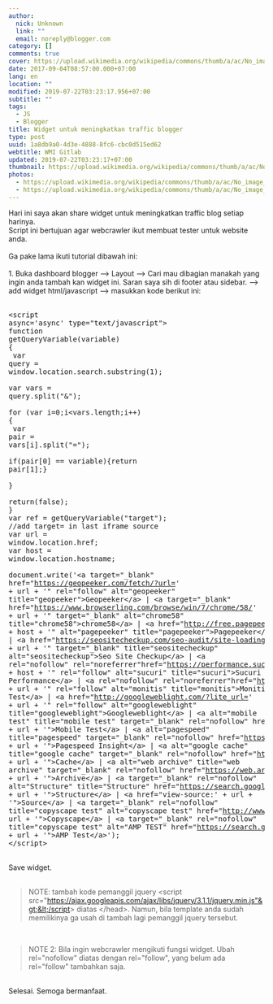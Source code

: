 ```yaml
---
author:
  nick: Unknown
  link: ""
  email: noreply@blogger.com
category: []
comments: true
cover: https://upload.wikimedia.org/wikipedia/commons/thumb/a/ac/No_image_available.svg/2048px-No_image_available.svg.png
date: 2017-09-04T08:57:00.000+07:00
lang: en
location: ""
modified: 2019-07-22T03:23:17.956+07:00
subtitle: ""
tags:
  - JS
  - Blogger
title: Widget untuk meningkatkan traffic blogger
type: post
uuid: 1a8db9a0-4d3e-4888-8fc6-cbc0d515ed62
webtitle: WMI Gitlab
updated: 2019-07-22T03:23:17+07:00
thumbnail: https://upload.wikimedia.org/wikipedia/commons/thumb/a/ac/No_image_available.svg/2048px-No_image_available.svg.png
photos:
  - https://upload.wikimedia.org/wikipedia/commons/thumb/a/ac/No_image_available.svg/2048px-No_image_available.svg.png
  - https://upload.wikimedia.org/wikipedia/commons/thumb/a/ac/No_image_available.svg/2048px-No_image_available.svg.png
---
```


Hari ini saya akan share widget untuk meningkatkan traffic blog setiap harinya.<br>Script ini bertujuan agar webcrawler ikut membuat tester untuk website anda.<br><br>Ga pake lama ikuti tutorial dibawah ini:<br><br>1. Buka dashboard blogger --&gt; Layout --&gt; Cari mau dibagian manakah yang ingin anda tambah kan widget ini. Saran saya sih di footer atau sidebar. --&gt; add widget html/javascript --&gt; masukkan kode berikut ini:<br><br><pre class="tr_bq">&lt;script async='async' type="text/javascript"&gt;<br>function getQueryVariable(variable) {<br><span class="Apple-tab-span" style="white-space: pre;"> </span>var query = window.location.search.substring(1);<br><span class="Apple-tab-span" style="white-space: pre;"> </span>var vars = query.split("&amp;");<br><span class="Apple-tab-span" style="white-space: pre;"> </span>for (var i=0;i&lt;vars.length;i++) {<br><span class="Apple-tab-span" style="white-space: pre;">  </span>var pair = vars[i].split("=");<br><span class="Apple-tab-span" style="white-space: pre;">  </span>if(pair[0] == variable){return pair[1];}<br><span class="Apple-tab-span" style="white-space: pre;"> </span>}<br><span class="Apple-tab-span" style="white-space: pre;"> </span>return(false);<br>}<br>var ref = getQueryVariable("target"); //add target= in last iframe source<br>var url = window.location.href;<br>var host = window.location.hostname;<br>&nbsp;<br>document.write('&lt;a target="_blank" href="https://geopeeker.com/fetch/?url=' + url + '" rel="follow" alt="geopeeker" title="geopeeker"&gt;Geopeeker&lt;/a&gt; | &lt;a target="_blank" href="https://www.browserling.com/browse/win/7/chrome/58/' + url + '" target="_blank" alt="chrome58" title="chrome58"&gt;chrome58&lt;/a&gt; | &lt;a href="http://free.pagepeeker.com/v2/thumbs.php?size=x&amp;url=' + host + '" alt="pagepeeker" title="pagepeeker"&gt;Pagepeeker&lt;/a&gt; | &lt;a href="https://seositecheckup.com/seo-audit/site-loading-speed-test/' + url + '" target="_blank" title="seositecheckup" alt="seositecheckup"&gt;Seo Site Checkup&lt;/a&gt; | &lt;a rel="nofollow" rel="noreferrer"href="https://performance.sucuri.net/domain/' + host + '" rel="follow" alt="sucuri" title="sucuri"&gt;Sucuri Performance&lt;/a&gt; | &lt;a rel="nofollow" rel="noreferrer"href="http://www.monitis.com/pageload/?url=' + url + '" rel="follow" alt="monitis" title="monitis"&gt;Monitis Test&lt;/a&gt; | &lt;a href="http://googleweblight.com/?lite_url=' + url + '" rel="follow" alt="googleweblight" title="googleweblight"&gt;Googleweblight&lt;/a&gt; | &lt;a alt="mobile test" title="mobile test" target="_blank" rel="nofollow" href="https://search.google.com/search-console/mobile-friendly?url=' + url + '"&gt;Mobile Test&lt;/a&gt; | &lt;a alt="pagespeed" title="pagespeed" target="_blank" rel="nofollow" href="https://developers.google.com/speed/pagespeed/insights/?hl=id&amp;url=' + url + '"&gt;Pagespeed Insight&lt;/a&gt; | &lt;a alt="google cache" title="google cache" target="_blank" rel="nofollow" href="https://webcache.googleusercontent.com/search?q=cache:' + url + '"&gt;Cache&lt;/a&gt; | &lt;a alt="web archive" title="web archive" target="_blank" rel="nofollow" href="https://web.archive.org/save/_embed/' + url + '"&gt;Archive&lt;/a&gt; | &lt;a target="_blank" rel="nofollow" alt="Structure" title="Structure" href="https://search.google.com/structured-data/testing-tool/u/0/#url=' + url + '"&gt;Structure&lt;/a&gt; | &lt;a href="view-source:' + url + '"&gt;Source&lt;/a&gt; | &lt;a target="_blank" rel="nofollow" title="copyscape test" alt="copyscape test" href="http://www.copyscape.com/?q=' + url + '"&gt;Copyscape&lt;/a&gt; | &lt;a target="_blank" rel="nofollow" title="copyscape test" alt="AMP TEST" href="https://search.google.com/search-console/amp?url=' + url + '"&gt;AMP Test&lt;/a&gt;');<br>&lt;/script&gt;</pre><br>Save widget.<br><br><blockquote class="tr_bq">NOTE: tambah kode pemanggil jquery &lt;script src="https://ajax.googleapis.com/ajax/libs/jquery/3.1.1/jquery.min.js"&gt;&lt;/script&gt; diatas &lt;/head&gt;. Namun, bila template anda sudah memilikinya ga usah di tambah lagi pemanggil jquery tersebut.</blockquote><br><blockquote class="tr_bq">NOTE 2: Bila ingin webcrawler mengikuti fungsi widget. Ubah rel="nofollow" diatas dengan rel="follow", yang belum ada rel="follow" tambahkan saja.</blockquote><br>Selesai. Semoga bermanfaat.